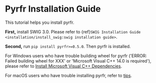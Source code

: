 # Pyrfr Installation Guide

This tutorial helps you install pyrfr.

**First,** install SWIG 3.0. Please refer to 
{ref}`SWIG Installation Guide <installation/install_swig:swig installation guide>`.

**Second,** run `pip install pyrfr>=0.5.0`. Then pyrfr is installed.

For Windows users who have trouble building wheel for pyrfr
('ERROR: Failed building wheel for XXX' or 'Microsoft Visual C++ 14.0 is required'),
please refer to [Install Microsoft Visual C++ Dependencies](./install_microsoft_vc.md).

For macOS users who have trouble installing pyrfr, refer to [tips](./install-pyrfr-on-macos.md).
